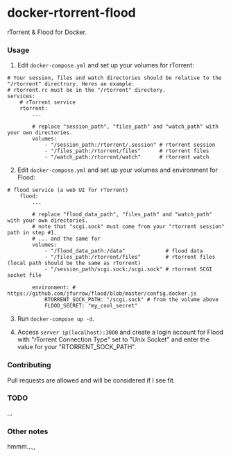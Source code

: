 # docker-rtorrent-flood
rTorrent & Flood for Docker.

### Usage
1. Edit `docker-compose.yml` and set up your volumes for rTorrent:
```
# Your session, files and watch directories should be relative to the "/rtorrent" directrory. Heres an example:
# rtorrent.rc must be in the "/rtorrent" directory.
services:
    # rTorrent service
    rtorrent:
        ...
        
        # replace "session_path", "files_path" and "watch_path" with your own directories.
        volumes:
            - "/session_path:/rtorrent/.session" # rtorrent session
            - "/files_path:/rtorrent/files"      # rtorrent files
            - "/watch_path:/rtorrent/watch"      # rtorrent watch
```

2. Edit `docker-compose.yml` and set up your volumes and environment for Flood:
```
# flood service (a web UI for rTorrent)
    flood:
        ...
        
        # replace "flood_data_path", "files_path" and "watch_path" with your own directories.
        # note that "scgi.sock" must come from your "rtorrent session" path in step #1.
        # ... and the same for 
        volumes:
            - "/flood_data_path:/data"             # flood data
            - "/files_path:/rtorrent/files"        # rtorrent files (local path should be the same as rTorrent)
            - "/session_path/scgi.sock:/scgi.sock" # rtorrent SCGI socket file

        environment: # https://github.com/jfurrow/flood/blob/master/config.docker.js
            RTORRENT_SOCK_PATH: "/scgi.sock" # from the volume above
            FLOOD_SECRET: "my_cool_secret"
```

3. Run `docker-compose up -d`.

4. Access `server ip(localhost):3000` and create a login account for Flood with "rTorrent Connection Type" set to "Unix Socket" and enter the value for your "RTORRENT_SOCK_PATH".

### Contributing
Pull requests are allowed and will be considered if I see fit.

### TODO
...

### Other notes
hmmm...,,
